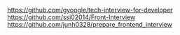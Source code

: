 https://github.com/gyoogle/tech-interview-for-developer
https://github.com/ssi02014/Front-Interview
https://github.com/junh0328/prepare_frontend_interview
